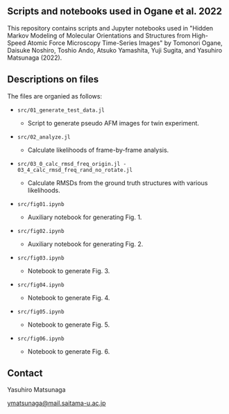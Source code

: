 ## Scripts and notebooks used in Ogane et al. 2022

This repository contains scripts and Jupyter notebooks used in "Hidden Markov Modeling of Molecular Orientations and Structures from High-Speed Atomic Force Microscopy Time-Series Images" by Tomonori Ogane, Daisuke Noshiro, Toshio Ando, Atsuko Yamashita, Yuji Sugita, and Yasuhiro Matsunaga (2022).

## Descriptions on files

The files are organied as follows:

- `src/01_generate_test_data.jl` 

  - Script to generate pseudo AFM images for twin experiment. 
 
- `src/02_analyze.jl` 

  - Calculate likelihoods of frame-by-frame analysis.
 
- `src/03_0_calc_rmsd_freq_origin.jl - 03_4_calc_rmsd_freq_rand_no_rotate.jl` 

  - Calculate RMSDs from the ground truth structures with various likelihoods.
 
- `src/fig01.ipynb` 

  - Auxiliary notebook for generating Fig. 1.
 
- `src/fig02.ipynb` 

  - Auxiliary notebook for generating Fig. 2.
 
- `src/fig03.ipynb` 

  - Notebook to generate Fig. 3.
 
- `src/fig04.ipynb` 

  - Notebook to generate Fig. 4.
 
- `src/fig05.ipynb` 

  - Notebook to generate Fig. 5.
 
- `src/fig06.ipynb` 

  - Notebook to generate Fig. 6.
 
## Contact

Yasuhiro Matsunaga

ymatsunaga@mail.saitama-u.ac.jp


